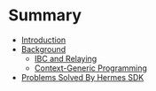 # Summary

- [Introduction](./introduction.md)
- [Background]()
    - [IBC and Relaying](./ibc-relaying.md)
    - [Context-Generic Programming](./cgp.md)
- [Problems Solved By Hermes SDK](./problems-solved.md)
